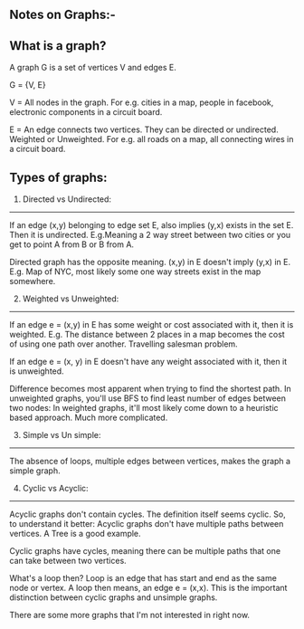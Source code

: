 Notes on Graphs:-
---------------

What is a graph?
----------------

A graph G is a set of vertices V and edges E.

G = {V, E}

V = All nodes in the graph. For e.g. cities in a map, people in facebook, electronic components in
    a circuit board.

E = An edge connects two vertices. They can be directed or undirected.
    Weighted or Unweighted. For e.g. all roads on a map, all connecting wires in a circuit board.


Types of graphs:
----------------

1. Directed vs Undirected: 
-------------------------

If an edge (x,y) belonging to edge set E, also implies (y,x) exists in the set E. Then it is undirected. 
E.g.Meaning a 2 way street between two cities or you get to point A from B or B from A. 

Directed graph has the opposite meaning. (x,y) in E doesn't imply (y,x) in E.
E.g. Map of NYC, most likely some one way streets exist in the map somewhere.

2. Weighted vs Unweighted:
-------------------------

If an edge e = (x,y) in E has some weight or cost associated with it, then it is weighted. 
E.g. The distance between 2 places in a map becomes the cost of using one path over another.
Travelling salesman problem.

If an edge e = (x, y) in E doesn't have any weight associated with it, then it is unweighted.

Difference becomes most apparent when trying to find the shortest path. 
    In unweighted graphs, you'll use BFS to find least number of edges between two nodes:
    In weighted graphs, it'll most likely come down to a heuristic based approach. Much more
    complicated.

3. Simple vs Un simple:
----------------------

The absence of loops, multiple edges between vertices, makes the graph a simple graph.

4. Cyclic vs Acyclic:
---------------------

Acyclic graphs don't contain cycles. The definition itself seems cyclic. So, to understand it
better: Acyclic graphs don't have multiple paths between vertices. A Tree is a good example.

Cyclic graphs have cycles, meaning there can be multiple paths that one can take between two
vertices.

What's a loop then? Loop is an edge that has start and end as the same node or vertex. A loop
then means, an edge e = (x,x). This is the important distinction between cyclic graphs and
unsimple graphs.

    
There are some more graphs that I'm not interested in right now.
